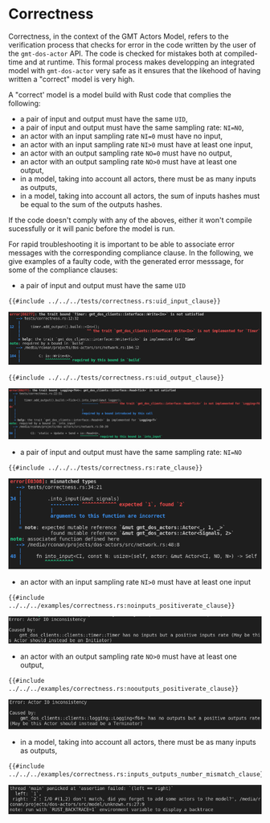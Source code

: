 # Correctness

Correctness, in the context of the GMT Actors Model, refers to the verification process that checks for error in the code written by the user of the `gmt-dos-actor` API.
The code is checked for mistakes both at compiled-time and at runtime. 
This formal process makes developping an integrated model with `gmt-dos-actor` very safe as it ensures that the likehood of having written a "correct" model is very high.

A "correct' model is a model build with Rust code that complies the following:
 * a pair of input and output must have the same `UID`,
 * a pair of input and output must have the same sampling rate: `NI=NO`,
 * an actor with an input sampling rate `NI=0` must have no input,
 * an actor with an input sampling rate `NI>0` must have at least one input,
 * an actor with an output sampling rate `NO=0` must have no output,
 * an actor with an output sampling rate `NO>0` must have at least one output,
 * in a model, taking into account all actors, there must be as many inputs as outputs,
 * in a model, taking into account all actors, the sum of inputs hashes must be equal to the sum of the outputs hashes.

 If the code doesn't comply with any of the aboves, either it won't compile sucessfully or it will panic before the model is run.

For rapid troubleshooting it is important to be able to associate error messages with the corresponding compliance clause.
In the following, we give examples of a faulty code, with the generated error messsage, for some of the compliance clauses:

 * a pair of input and output must have the same `UID`
```rust,no_run,noplayground
{{#include ../../../tests/correctness.rs:uid_input_clause}}
``` 
![UID clause](uid_clause.png)
```rust,no_run,noplayground
{{#include ../../../tests/correctness.rs:uid_output_clause}}
``` 
![UID clause](uid_output_clause.png)

 * a pair of input and output must have the same sampling rate: `NI=NO`
```rust,no_run,noplayground
{{#include ../../../tests/correctness.rs:rate_clause}}
``` 
![rate clause](rate_clause.png)

* an actor with an input sampling rate `NI>0` must have at least one input
```rust,no_run,noplayground
{{#include ../../../examples/correctness.rs:noinputs_positiverate_clause}}
``` 
![no inputs positive rate clause](noinputs_positiverate_clause.png)

 * an actor with an output sampling rate `NO>0` must have at least one output,
```rust,no_run,noplayground
{{#include ../../../examples/correctness.rs:nooutputs_positiverate_clause}}
``` 
![no outputs positive rate clause](nooutputs_positiverate_clause.png)

 * in a model, taking into account all actors, there must be as many inputs as outputs,
```rust,no_run,noplayground
{{#include ../../../examples/correctness.rs:inputs_outputs_number_mismatch_clause}}
``` 
![inputs outputs number mismatch clause](inputs_outputs_number_mismatch_clause.png)